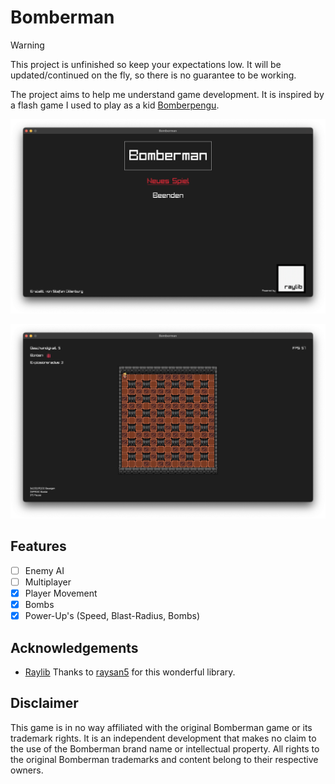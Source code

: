 # Bomberman

> [!WARNING]
> This project is unfinished so keep your expectations low.
> It will be updated/continued on the fly, so there is no guarantee to be working.

The project aims to help me understand game development.
It is inspired by a flash game I used to play as a kid [Bomberpengu](https://bomberman.fandom.com/de/wiki/BomberPengu).

<p align=center>
  <img src="./docs/screenshots/main-menu.png">
</p>

<p align=center>
  <img src="./docs/screenshots/in-game.png">
</p>

## Features

- [ ] Enemy AI
- [ ] Multiplayer
- [x] Player Movement
- [x] Bombs
- [x] Power-Up's (Speed, Blast-Radius, Bombs)

## Acknowledgements

- [Raylib](https://github.com/raysan5/raylib) Thanks to [raysan5](https://github.com/raysan5) for this wonderful library.

## Disclaimer

This game is in no way affiliated with the original Bomberman game or its trademark rights.
It is an independent development that makes no claim to the use of the Bomberman brand name or intellectual property.
All rights to the original Bomberman trademarks and content belong to their respective owners.

